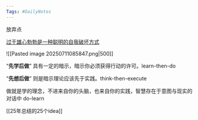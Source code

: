 ```yaml
---
Tags: #DailyNotes 
---
```


放弃点

[过于雄心勃勃是一种聪明的自我破坏方式](https://maalvika.substack.com/p/being-too-ambitious-is-a-clever-form)

![[Pasted image 20250711085847.png|500]]

“**先学后做**” 具有一定的暗示，暗示你必须获得行动的许可。learn-then-do

“**先想后做**” 则是暗示理论应该先于实践。think-then-execute

做就是学的理念，不进来自你的头脑，也来自你的实践，智慧存在于意图与现实的对话中  do-learn



[[25年总结的25个idea]]


